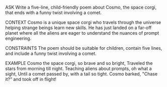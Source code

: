 <!-- I am writing a thrilling story about a unique space corgi that travels through the universe helping strange beings learn new skills. The space corgi, whose name is Cosmo, has just landed on a far-off planet where all the aliens are eager to understand the nuances of prompt engineering. Write a five-line child-friendly poem about Cosmo that ends with a funny twist involving a comet. For example, it could be something like this but don't make it exactly this.

Cosmo the space corgi, so brave and so bright,
Traveled the stars from morning till night.
Teaching aliens about prompts, oh what a sight,
Until a comet passed by, with a tail so tight.
Cosmo barked, "Chase it?" and took off in flight! -->

ASK
Write a five-line, child-friendly poem about Cosmo, the space corgi, that ends with a funny twist involving a comet.

CONTEXT
Cosmo is a unique space corgi who travels through the universe helping strange beings learn new skills. He has just landed on a far-off planet where all the aliens are eager to understand the nuances of prompt engineering.

CONSTRAINTS
The poem should be suitable for children, contain five lines, and include a funny twist involving a comet.

EXAMPLE
Cosmo the space corgi, so brave and so bright,
Traveled the stars from morning till night.
Teaching aliens about prompts, oh what a sight,
Until a comet passed by, with a tail so tight.
Cosmo barked, "Chase it?" and took off in flight!